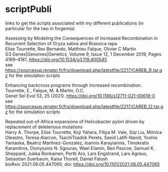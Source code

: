 # scriptPubli
links to get the scripts associated with my different publications (in particular for the two in forgemia)


Assessing by Modeling the Consequences of Increased Recombination in Recurrent Selection of Oryza sativa and Brassica rapa  
Elise Tourrette, Rex Bernardo, Matthieu Falque, Olivier C Martin  
G3 Genes|Genomes|Genetics, Volume 9, Issue 12, 1 December 2019, Pages 4169–4181, https://doi.org/10.1534/g3.119.400545  
see https://sourcesup.renater.fr/frs/download.php/latestfile/2217/CAREB_R.tar.gz for the simulation scripts  
  
  
Enhancing backcross programs through increased recombination.  
Tourrette, E., Falque, M. & Martin, O.C.    
Genet Sel Evol 53, 25 (2021). https://doi.org/10.1186/s12711-021-00619-0  
see https://sourcesup.renater.fr/frs/download.php/latestfile/2217/CAREB_12.tar.gz for the simulation scripts  
   
  
Repeated out-of-Africa expansions of Helicobacter pylori driven by replacement of deleterious mutations  
Harry A. Thorpe, Elise Tourrette, Koji Yahara, Filipa M. Vale, Siqi Liu, Mónica Oleastro, Teresa Alarcon, TsachiTsadok Perets, Saeid Latifi-Navid, Yoshio Yamaoka, Beatriz Martinez-Gonzalez, Ioannis Karayiannis, Timokratis Karamitros, Dionyssios N. Sgouras, Wael Elamin, Ben Pascoe, Samuel K. Sheppard, Jukka Ronkainen, Pertti Aro, Lars Engstrand, Lars Agreus, Sebastian Suerbaum, Kaisa Thorell, Daniel Falush   
bioRxiv 2021.06.05.447065; doi: https://doi.org/10.1101/2021.06.05.447065  
